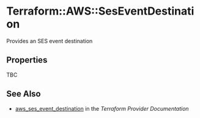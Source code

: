 # Terraform::AWS::SesEventDestination

Provides an SES event destination

## Properties

TBC

## See Also

* [aws_ses_event_destination](https://www.terraform.io/docs/providers/aws/r/ses_event_destination.html) in the _Terraform Provider Documentation_